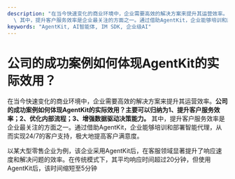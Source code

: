 ```yaml
---
description: "在当今快速变化的商业环境中，企业需要高效的解决方案来提升其运营效率。**公司的成功案例如何体现AgentKit的实际效用？主要可以归纳为1、提升客户服务效率；2、优化内部流程；3、增强数据驱动决策能力。**\
  \ 其中，提升客户服务效率是企业最关注的方面之一。通过借助AgentKit，企业能够培训和部署智能代理，从而实现24/7的客户支持，极大地提高客户满意度。"
keywords: "AgentKit, AI智能体, IM SDK, 企业级AI"
---
```

# 公司的成功案例如何体现AgentKit的实际效用？

在当今快速变化的商业环境中，企业需要高效的解决方案来提升其运营效率。**公司的成功案例如何体现AgentKit的实际效用？主要可以归纳为1、提升客户服务效率；2、优化内部流程；3、增强数据驱动决策能力。** 其中，提升客户服务效率是企业最关注的方面之一。通过借助AgentKit，企业能够培训和部署智能代理，从而实现24/7的客户支持，极大地提高客户满意度。

以某大型零售企业为例，该企业采用AgentKit后，在客服领域显著提升了响应速度和解决问题的效率。在传统模式下，其平均响应时间超过20分钟，但使用AgentKit后，该时间缩短至5分钟
